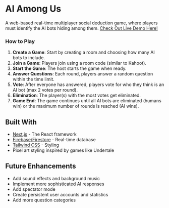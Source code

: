# AI Among Us
A web-based real-time multiplayer social deduction game, where players must identify the AI bots hiding among them.
[Check Out Live Demo Here!](https://ai-among-us-eight.vercel.app/)

### How to Play

1. **Create a Game**: Start by creating a room and choosing how many AI bots to include.
2. **Join a Game**: Players join using a room code (similar to Kahoot).
3. **Start the Game**: The host starts the game when ready.
4. **Answer Questions**: Each round, players answer a random question within the time limit.
5. **Vote**: After everyone has answered, players vote for who they think is an AI bot (max 2 votes per round).
6. **Elimination**: The player(s) with the most votes get eliminated.
7. **Game End**: The game continues until all AI bots are eliminated (humans win) or the maximum number of rounds is reached (AI wins).

## Built With

- [Next.js](https://nextjs.org/) - The React framework
- [Firebase/Firestore](https://firebase.google.com/) - Real-time database
- [Tailwind CSS](https://tailwindcss.com/) - Styling
- Pixel art styling inspired by games like Undertale

## Future Enhancements

- Add sound effects and background music
- Implement more sophisticated AI responses
- Add spectator mode
- Create persistent user accounts and statistics
- Add more question categories
